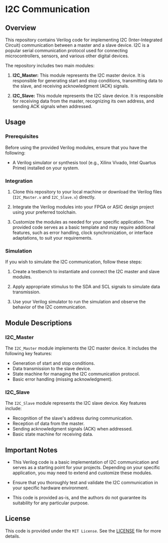 # I2C Communication

## Overview

This repository contains Verilog code for implementing I2C (Inter-Integrated Circuit) communication between a master and a slave device. I2C is a popular serial communication protocol used for connecting microcontrollers, sensors, and various other digital devices.

The repository includes two main modules:

1. **I2C_Master:** This module represents the I2C master device. It is responsible for generating start and stop conditions, transmitting data to the slave, and receiving acknowledgment (ACK) signals.

2. **I2C_Slave:** This module represents the I2C slave device. It is responsible for receiving data from the master, recognizing its own address, and sending ACK signals when addressed.

## Usage

### Prerequisites

Before using the provided Verilog modules, ensure that you have the following:

- A Verilog simulator or synthesis tool (e.g., Xilinx Vivado, Intel Quartus Prime) installed on your system.

### Integration

1. Clone this repository to your local machine or download the Verilog files (`I2C_Master.v` and `I2C_Slave.v`) directly.

2. Integrate the Verilog modules into your FPGA or ASIC design project using your preferred toolchain.

3. Customize the modules as needed for your specific application. The provided code serves as a basic template and may require additional features, such as error handling, clock synchronization, or interface adaptations, to suit your requirements.

### Simulation

If you wish to simulate the I2C communication, follow these steps:

1. Create a testbench to instantiate and connect the I2C master and slave modules.

2. Apply appropriate stimulus to the SDA and SCL signals to simulate data transmission.

3. Use your Verilog simulator to run the simulation and observe the behavior of the I2C communication.

## Module Descriptions

### I2C_Master

The `I2C_Master` module implements the I2C master device. It includes the following key features:

- Generation of start and stop conditions.
- Data transmission to the slave device.
- State machine for managing the I2C communication protocol.
- Basic error handling (missing acknowledgment).

### I2C_Slave

The `I2C_Slave` module represents the I2C slave device. Key features include:

- Recognition of the slave's address during communication.
- Reception of data from the master.
- Sending acknowledgment signals (ACK) when addressed.
- Basic state machine for receiving data.

## Important Notes

- This Verilog code is a basic implementation of I2C communication and serves as a starting point for your projects. Depending on your specific application, you may need to extend and customize these modules.

- Ensure that you thoroughly test and validate the I2C communication in your specific hardware environment.

- This code is provided as-is, and the authors do not guarantee its suitability for any particular purpose.

## License

This code is provided under the `MIT License`. See the [LICENSE](LICENSE) file for more details.


